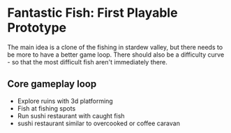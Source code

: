# Fantastic Fish: First Playable Prototype

The main idea is a clone of the fishing in stardew valley, but there needs to
be more to have a better game loop. There should also be a difficulty curve -
so that the most difficult fish aren't immediately there.

## Core gameplay loop

- Explore ruins with 3d platforming
- Fish at fishing spots
- Run sushi restaurant with caught fish
- sushi restaurant similar to overcooked or coffee caravan
